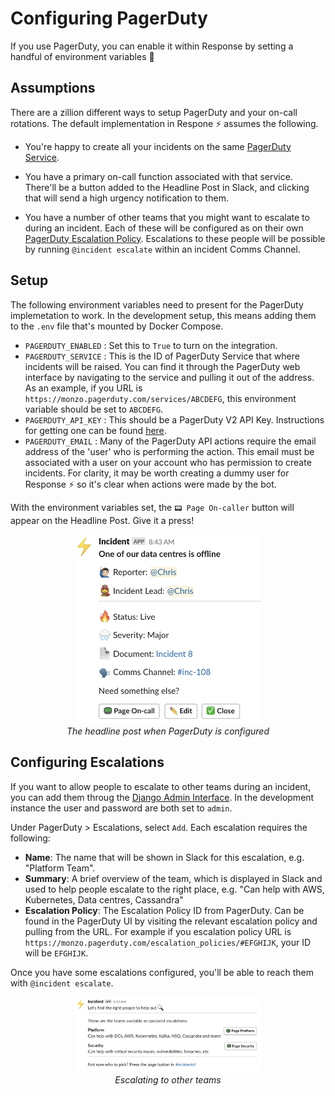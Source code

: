 # Configuring PagerDuty

If you use PagerDuty, you can enable it within Response by setting a handful of environment variables 🙌

## Assumptions

There are a zillion different ways to setup PagerDuty and your on-call rotations.  The default implementation in Respone ⚡ assumes the following.

- You're happy to create all your incidents on the same [PagerDuty Service](https://support.pagerduty.com/docs/services-and-integrations).

- You have a primary on-call function associated with that service.  There'll be a button added to the Headline Post in Slack, and clicking that will send a high urgency notification to them.

- You have a number of other teams that you might want to escalate to during an incident.  Each of these will be configured as on their own [PagerDuty Escalation Policy](https://support.pagerduty.com/docs/escalation-policies).  Escalations to these people will be possible by running `@incident escalate` within an incident Comms Channel.

## Setup

The following environment variables need to present for the PagerDuty implemetation to work.  In the development setup, this means adding them to the `.env` file that's mounted by Docker Compose.

- `PAGERDUTY_ENABLED` : Set this to `True` to turn on the integration.
- `PAGERDUTY_SERVICE` : This is the ID of PagerDuty Service that where incidents will be raised.  You can find it through the PagerDuty web interface by navigating to the service and pulling it out of the address.  As an example, if you URL is `https://monzo.pagerduty.com/services/ABCDEFG`, this environment variable should be set to `ABCDEFG`.
- `PAGERDUTY_API_KEY` : This should be a PagerDuty V2 API Key.  Instructions for getting one can be found [here](https://support.pagerduty.com/docs/using-the-api).
- `PAGERDUTY_EMAIL` : Many of the PagerDuty API actions require the email address of the 'user' who is performing the action. This email must be associated with a user on your account who has permission to create incidents.  For clarity, it may be worth creating a dummy user for Response ⚡ so it's clear when actions were made by the bot.

With the environment variables set, the `📟 Page On-caller` button will appear on the Headline Post.  Give it a press!

<p align="center">
  <img width="300px" src="./docs/headline_post_pagerduty.png"><br />
  <em>The headline post when PagerDuty is configured</em>
</p>

## Configuring Escalations

If you want to allow people to escalate to other teams during an incident, you can add them throug the [Django Admin Interface](http://127.0.0.1:8000/admin).  In the development instance the user and password are both set to `admin`.

Under PagerDuty > Escalations, select `Add`.  Each escalation requires the following:

- **Name**:  The name that will be shown in Slack for this escalation, e.g. "Platform Team".
- **Summary**:  A brief overview of the team, which is displayed in Slack and used to help people escalate to the right place, e.g. "Can help with AWS, Kubernetes, Data centres, Cassandra"
- **Escalation Policy**:  The Escalation Policy ID from PagerDuty.  Can be found in the PagerDuty UI by visiting the relevant escalation policy and pulling from the URL.  For example if you escalation policy URL is `https://monzo.pagerduty.com/escalation_policies/#EFGHIJK`, your ID will be `EFGHIJK`.

Once you have some escalations configured, you'll be able to reach them with `@incident escalate`.

<p align="center">
  <img width="300px" src="./docs/incident_escalate.png"><br />
  <em>Escalating to other teams</em>
</p>